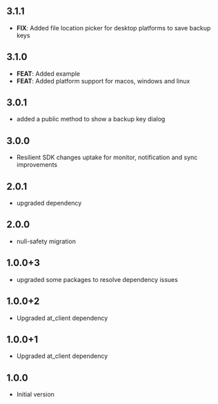 ## 3.1.1
- **FIX**: Added file location picker for desktop platforms to save backup keys

## 3.1.0
- **FEAT**: Added example
- **FEAT**: Added platform support for macos, windows and linux

## 3.0.1
- added a public method to show a backup key dialog

## 3.0.0
- Resilient SDK changes uptake for monitor, notification and sync improvements

## 2.0.1
- upgraded dependency

## 2.0.0
- null-safety migration

## 1.0.0+3
- upgraded some packages to resolve dependency issues

## 1.0.0+2
- Upgraded at_client dependency

## 1.0.0+1
- Upgraded at_client dependency

## 1.0.0
- Initial version